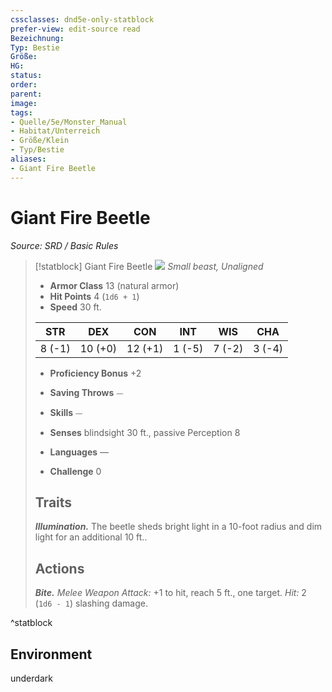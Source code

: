 ```yaml
---
cssclasses: dnd5e-only-statblock
prefer-view: edit-source read
Bezeichnung: 
Typ: Bestie
Größe: 
HG: 
status:
order:
parent:
image: 
tags:
- Quelle/5e/Monster_Manual
- Habitat/Unterreich
- Größe/Klein
- Typ/Bestie
aliases:
- Giant Fire Beetle
---
```

# Giant Fire Beetle
*Source: SRD / Basic Rules*  

> [!statblock] Giant Fire Beetle
> ![](compendium/bestiary/beast/token/giant-fire-beetle.png#token)
> *Small beast, Unaligned*
> 
> - **Armor Class** 13  (natural armor)
> - **Hit Points** 4 (`1d6 + 1`)
> - **Speed** 30 ft.
> 
> |STR|DEX|CON|INT|WIS|CHA|
> |:---:|:---:|:---:|:---:|:---:|:---:|
> | 8 (-1)|10 (+0)|12 (+1)| 1 (-5)| 7 (-2)| 3 (-4)|
> 
> - **Proficiency Bonus** +2
> - **Saving Throws** ⏤
> - **Skills** ⏤
> - **Senses** blindsight 30 ft., passive Perception 8
> 
> - **Languages** —
> - **Challenge** 0
> 
> ## Traits
> 
> ***Illumination.*** The beetle sheds bright light in a 10-foot radius and dim light for an additional 10 ft..
> 
> ## Actions
> 
> ***Bite.*** *Melee Weapon Attack:* +1 to hit, reach 5 ft., one target. *Hit:* 2 (`1d6 - 1`) slashing damage.

^statblock

## Environment

underdark